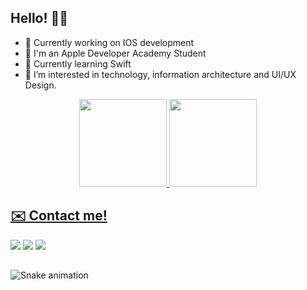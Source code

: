 

##  Hello! 👋🏻

- 🔭 Currently working on IOS development
- 🍎 I'm an Apple Developer Academy Student
- 📝 Currently learning Swift
- 💬 I’m interested in technology, information architecture and UI/UX Design.

<div align="center">
  <a href="https://github.com/thaxz">
  <img height="140em" src="https://github-readme-stats.vercel.app/api?username=thaxz&show_icons=true&theme=dracula&include_all_commits=true&count_private=true"/>
  <img height="140em" src="https://github-readme-stats.vercel.app/api/top-langs/?username=thaxz&layout=compact&langs_count=7&theme=dracula"/>
</div>

  ## ✉️  Contact me! 
  
  <div> 
  <a href = "mailto:thaxzm@gmail.com"><img src="https://img.shields.io/badge/-Gmail-%23333?style=for-the-badge&logo=gmail&logoColor=white" target="_blank"></a>
  <a href="https://www.linkedin.com/in/thaxz" target="_blank"><img src="https://img.shields.io/badge/-LinkedIn-%230077B5?style=for-the-badge&logo=linkedin&logoColor=white" target="_blank"></a> 
  <a href="https://www.behance.net/thaxz" target="_blank"><img src="https://img.shields.io/badge/-Behance-blue?style=for-the-badge&logo=behance&logoColor=white" target="_blank"></a>
    </div>
  
  ##

![Snake animation](https://github.com/thaxz/thaxz/blob/output/github-contribution-grid-snake.svg)
    
  
